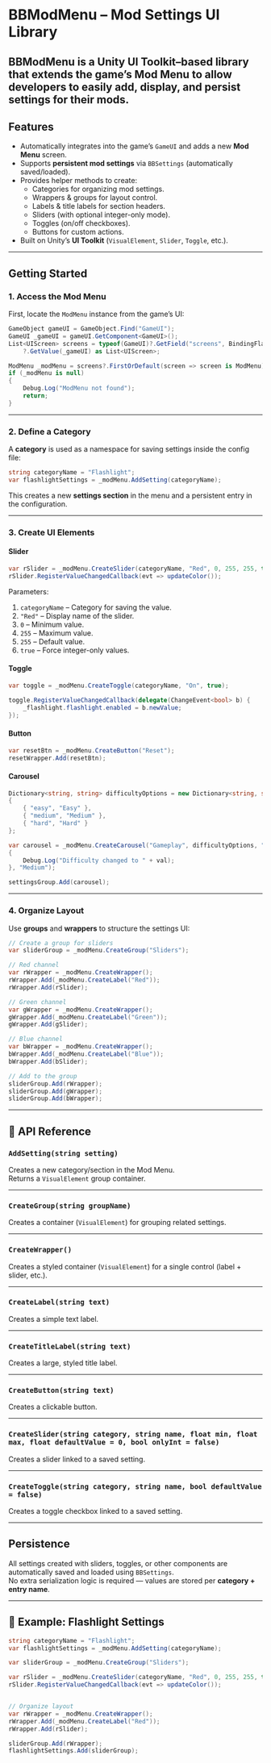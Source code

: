 # BBModMenu – Mod Settings UI Library

BBModMenu is a Unity UI Toolkit–based library that extends the game’s **Mod Menu** to allow developers to easily add, display, and persist settings for their mods.  
---

## Features

- Automatically integrates into the game’s `GameUI` and adds a new **Mod Menu** screen.
- Supports **persistent mod settings** via `BBSettings` (automatically saved/loaded).
- Provides helper methods to create:
  - Categories for organizing mod settings.
  - Wrappers & groups for layout control.
  - Labels & title labels for section headers.
  - Sliders (with optional integer-only mode).
  - Toggles (on/off checkboxes).
  - Buttons for custom actions.
- Built on Unity’s **UI Toolkit** (`VisualElement`, `Slider`, `Toggle`, etc.).

---

## Getting Started

### 1. Access the Mod Menu
First, locate the `ModMenu` instance from the game’s UI:

```csharp
GameObject gameUI = GameObject.Find("GameUI");
GameUI _gameUI = gameUI.GetComponent<GameUI>();
List<UIScreen> screens = typeof(GameUI)?.GetField("screens", BindingFlags.NonPublic | BindingFlags.Instance)
    ?.GetValue(_gameUI) as List<UIScreen>;

ModMenu _modMenu = screens?.FirstOrDefault(screen => screen is ModMenu) as ModMenu;
if (_modMenu is null)
{
    Debug.Log("ModMenu not found");
    return;
}
```

---

### 2. Define a Category
A **category** is used as a namespace for saving settings inside the config file:

```csharp
string categoryName = "Flashlight";
var flashlightSettings = _modMenu.AddSetting(categoryName);
```

This creates a new **settings section** in the menu and a persistent entry in the configuration.

---

### 3. Create UI Elements

#### Slider
```csharp
var rSlider = _modMenu.CreateSlider(categoryName, "Red", 0, 255, 255, true);
rSlider.RegisterValueChangedCallback(evt => updateColor());
```

Parameters:
1. `categoryName` – Category for saving the value.
2. `"Red"` – Display name of the slider.
3. `0` – Minimum value.
4. `255` – Maximum value.
5. `255` – Default value.
6. `true` – Force integer-only values.

####  Toggle
```csharp
var toggle = _modMenu.CreateToggle(categoryName, "On", true);

toggle.RegisterValueChangedCallback(delegate(ChangeEvent<bool> b) {
    _flashlight.flashlight.enabled = b.newValue;
});
```

#### Button
```csharp
var resetBtn = _modMenu.CreateButton("Reset");
resetWrapper.Add(resetBtn);
```



#### Carousel 
```csharp
Dictionary<string, string> difficultyOptions = new Dictionary<string, string>
{
    { "easy", "Easy" },
    { "medium", "Medium" },
    { "hard", "Hard" }
};

var carousel = _modMenu.CreateCarousel("Gameplay", difficultyOptions, "Difficulty", (val) =>
{
    Debug.Log("Difficulty changed to " + val);
}, "Medium");

settingsGroup.Add(carousel);

```

---

### 4. Organize Layout

Use **groups** and **wrappers** to structure the settings UI:

```csharp
// Create a group for sliders
var sliderGroup = _modMenu.CreateGroup("Sliders");

// Red channel
var rWrapper = _modMenu.CreateWrapper();
rWrapper.Add(_modMenu.CreateLabel("Red"));
rWrapper.Add(rSlider);

// Green channel
var gWrapper = _modMenu.CreateWrapper();
gWrapper.Add(_modMenu.CreateLabel("Green"));
gWrapper.Add(gSlider);

// Blue channel
var bWrapper = _modMenu.CreateWrapper();
bWrapper.Add(_modMenu.CreateLabel("Blue"));
bWrapper.Add(bSlider);

// Add to the group
sliderGroup.Add(rWrapper);
sliderGroup.Add(gWrapper);
sliderGroup.Add(bWrapper);
```

---

## 📖 API Reference

### `AddSetting(string setting)`
Creates a new category/section in the Mod Menu.  
Returns a `VisualElement` group container.

---

### `CreateGroup(string groupName)`
Creates a container (`VisualElement`) for grouping related settings.

---

### `CreateWrapper()`
Creates a styled container (`VisualElement`) for a single control (label + slider, etc.).

---

### `CreateLabel(string text)`
Creates a simple text label.

---

### `CreateTitleLabel(string text)`
Creates a large, styled title label.

---

### `CreateButton(string text)`
Creates a clickable button.

---

### `CreateSlider(string category, string name, float min, float max, float defaultValue = 0, bool onlyInt = false)`
Creates a slider linked to a saved setting.

---

### `CreateToggle(string category, string name, bool defaultValue = false)`
Creates a toggle checkbox linked to a saved setting.

---

##  Persistence

All settings created with sliders, toggles, or other components are automatically saved and loaded using `BBSettings`.  
No extra serialization logic is required — values are stored per **category + entry name**.

---

## 📌 Example: Flashlight Settings

```csharp
string categoryName = "Flashlight";
var flashlightSettings = _modMenu.AddSetting(categoryName);

var sliderGroup = _modMenu.CreateGroup("Sliders");

var rSlider = _modMenu.CreateSlider(categoryName, "Red", 0, 255, 255, true);
rSlider.RegisterValueChangedCallback(evt => updateColor());


// Organize layout
var rWrapper = _modMenu.CreateWrapper();
rWrapper.Add(_modMenu.CreateLabel("Red"));
rWrapper.Add(rSlider);

sliderGroup.Add(rWrapper);
flashlightSettings.Add(sliderGroup);
```

